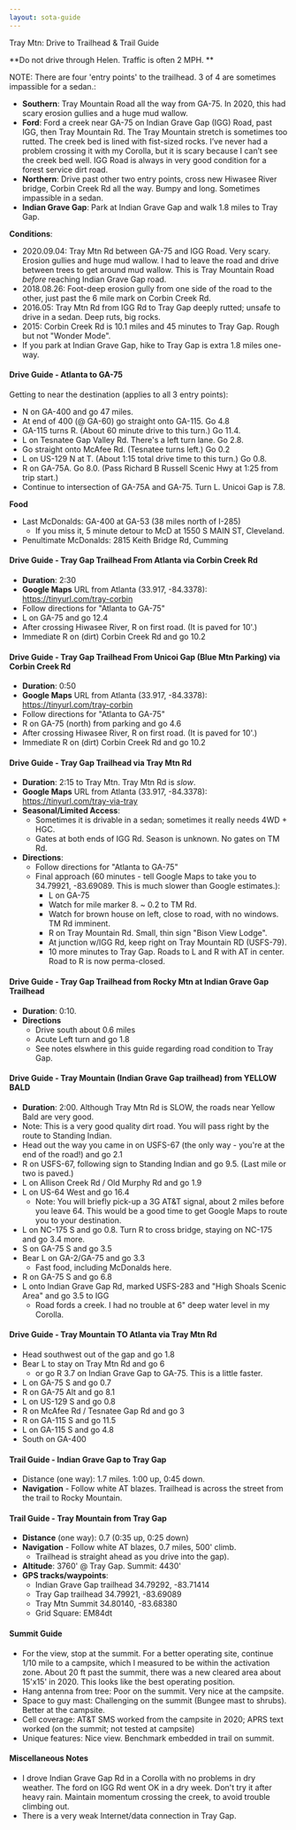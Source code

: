 ```yaml
---
layout: sota-guide
---
```

 Tray Mtn: Drive to Trailhead & Trail Guide

**Do not drive through Helen.  Traffic is often 2 MPH. **

NOTE: There are four 'entry points' to the trailhead. 3 of 4 are sometimes impassible for a sedan.:

- **Southern**: Tray Mountain Road all the way from GA-75. In 2020, this had scary erosion gullies and a huge mud wallow.  
- **Ford**: Ford a creek near GA-75 on Indian Grave Gap (IGG) Road, past IGG, then Tray Mountain Rd. The Tray Mountain stretch is sometimes too rutted. The creek bed is lined with fist-sized rocks. I’ve never had a problem crossing it with my Corolla, but it is scary because I can’t see the creek bed well. IGG Road is always in very good condition for a forest service dirt road.
- **Northern**: Drive past other two entry points, cross new Hiwasee River bridge, Corbin Creek Rd all the way. Bumpy and long. Sometimes impassible in a sedan.
- **Indian Grave Gap**: Park at Indian Grave Gap and walk 1.8 miles to Tray Gap.

**Conditions**:

* 2020.09.04: Tray Mtn Rd between GA-75 and IGG Road. Very scary. Erosion gullies and huge mud wallow. I had to leave the road and drive between trees to get around mud wallow. This is Tray Mountain Road *before* reaching Indian Grave Gap road.
* 2018.08.26: Foot-deep erosion gully from one side of the road to the other, just past the 6 mile mark on Corbin Creek Rd.
* 2016.05: Tray Mtn Rd from IGG Rd to Tray Gap deeply rutted; unsafe to drive in a sedan. Deep ruts, big rocks.
* 2015: Corbin Creek Rd is 10.1 miles and 45 minutes to Tray Gap.  Rough but not "Wonder Mode".
* If you park at Indian Grave Gap, hike to Tray Gap is extra 1.8 miles one-way.



#### Drive Guide - Atlanta to GA-75

Getting to near the destination (applies to all 3 entry points):

- N on GA-400 and go 47 miles.
- At end of 400 (@ GA-60) go straight onto GA-115. Go 4.8
- GA-115 turns R.  (About 60 minute drive to this turn.) Go 11.4.
- L on Tesnatee Gap Valley Rd. There's a left turn lane.  Go 2.8.
- Go straight onto McAfee Rd. (Tesnatee turns left.)  Go 0.2
- L on US-129 N at T. (About 1:15 total drive time to this turn.) Go 0.8.
- R on GA-75A. Go 8.0.  (Pass Richard B Russell Scenic Hwy at 1:25 from trip start.)
- Continue to intersection of GA-75A and GA-75. Turn L. Unicoi Gap is 7.8.

**Food**

- Last McDonalds: GA-400 at GA-53 (38 miles north of I-285)
  - If you miss it, 5 minute detour to McD at 1550 S MAIN ST, Cleveland.
- Penultimate McDonalds: 2815 Keith Bridge Rd, Cumming



#### Drive Guide - Tray Gap Trailhead From Atlanta via Corbin Creek Rd

- **Duration**: 2:30
- **Google Maps** URL from Atlanta (33.917, -84.3378): https://tinyurl.com/tray-corbin
- Follow directions for "Atlanta to GA-75"
- L on GA-75 and go 12.4
- After crossing Hiwasee River, R on first road. (It is paved for 10'.)
- Immediate R on (dirt) Corbin Creek Rd and go 10.2



#### Drive Guide - Tray Gap Trailhead From Unicoi Gap (Blue Mtn Parking) via Corbin Creek Rd

- **Duration**: 0:50
- **Google Maps** URL from Atlanta (33.917, -84.3378): https://tinyurl.com/tray-corbin
- Follow directions for "Atlanta to GA-75"
- R on GA-75 (north) from parking and go 4.6
- After crossing Hiwasee River, R on first road. (It is paved for 10'.)
- Immediate R on (dirt) Corbin Creek Rd and go 10.2



#### Drive Guide - Tray Gap Trailhead via Tray Mtn Rd

* **Duration**: 2:15 to Tray Mtn.  Tray Mtn Rd is *slow*.
* **Google Maps** URL from Atlanta (33.917, -84.3378): https://tinyurl.com/tray-via-tray
* **Seasonal/Limited Access**:
    * Sometimes it is drivable in a sedan; sometimes it really needs 4WD + HGC.
    * Gates at both ends of IGG Rd.  Season is unknown. No gates on TM Rd. 
* **Directions**:
    * Follow directions for "Atlanta to GA-75"
    * Final approach (60 minutes - tell Google Maps to take you to 34.79921, -83.69089.  This is much slower than Google estimates.):
        * L on GA-75
        * Watch for mile marker 8.  ~ 0.2 to TM Rd.
        * Watch for brown house on left, close to road, with no windows. TM Rd imminent.
        * R on Tray Mountain Rd.  Small, thin sign "Bison View Lodge".
        * At junction w/IGG Rd, keep right on Tray Mountain RD (USFS-79).
        * 10 more minutes to Tray Gap. Roads to L and R with AT in center.  Road to R is now perma-closed.



#### Drive Guide - Tray Gap Trailhead from Rocky Mtn at Indian Grave Gap Trailhead

* **Duration**: 0:10.
* **Directions**
    * Drive south about 0.6 miles
    * Acute Left turn and go 1.8
    * See notes elswhere in this guide regarding road condition to Tray Gap.



#### Drive Guide - Tray Mountain (Indian Grave Gap trailhead) from YELLOW BALD

* **Duration**: 2:00.  Although Tray Mtn Rd is SLOW, the roads near Yellow Bald are very good. 
* Note: This is a very good quality dirt road. You will pass right by the route to Standing Indian.
* Head out the way you came in on USFS-67 (the only way - you're at the end of the road!) and go 2.1
* R on USFS-67, following sign to Standing Indian and go 9.5.  (Last mile or two is paved.)
* L on Allison Creek Rd / Old Murphy Rd and go 1.9
* L on US-64 West and go 16.4
    * Note: You will briefly pick-up a 3G AT&T signal, about 2 miles before you leave 64.  This would be a good time to get Google Maps to route you to your destination.
* L on NC-175 S and go 0.8.  Turn R to cross bridge, staying on NC-175 and go 3.4 more.
* S on GA-75 S and go 3.5
* Bear L on GA-2/GA-75 and go 3.3
    * Fast food, including McDonalds here.
* R on GA-75 S and go 6.8
* L onto Indian Grave Gap Rd, marked USFS-283 and "High Shoals Scenic Area" and go 3.5 to IGG
    * Road fords a creek.  I had no trouble at 6" deep water level in my Corolla.

####  Drive Guide - Tray Mountain TO Atlanta via Tray Mtn Rd

* Head southwest out of the gap and go 1.8
* Bear L to stay on Tray Mtn Rd and go 6
    * or go R 3.7 on Indian Grave Gap to GA-75.  This is a little faster.
* L on GA-75 S and go 0.7
* R on GA-75 Alt and go 8.1
* L on US-129 S and go 0.8
* R on McAfee Rd / Tesnatee Gap Rd and go 3
* R on GA-115 S and go 11.5
* L on GA-115 S and go 4.8
* South on GA-400

#### Trail Guide - Indian Grave Gap to Tray Gap

* Distance (one way): 1.7 miles. 1:00 up, 0:45 down.
* **Navigation** - Follow white AT blazes. Trailhead is across the street from the trail to Rocky Mountain.

#### Trail Guide - Tray Mountain from Tray Gap

* **Distance** (one way): 0.7 (0:35 up, 0:25 down)
* **Navigation** - Follow white AT blazes, 0.7 miles, 500' climb.
    * Trailhead is straight ahead as you drive into the gap).
* **Altitude**: 3760' @ Tray Gap. Summit: 4430' 
* **GPS tracks/waypoints**:
    * Indian Grave Gap trailhead 34.79292, -83.71414
    * Tray Gap trailhead 34.79921, -83.69089
    * Tray Mtn Summit 34.80140, -83.68380
    * Grid Square: EM84dt

#### Summit Guide

* For the view, stop at the summit.  For a better operating site, continue 1/10 mile to a campsite, which I measured to be within the activation zone. About 20 ft past the summit, there was a new cleared area about 15'x15' in 2020. This looks like the best operating position.
* Hang antenna from tree: Poor on the summit. Very nice at the campsite.
* Space to guy mast: Challenging on the summit (Bungee mast to shrubs). Better at the campsite.
* Cell coverage: AT&T SMS worked from the campsite in 2020; APRS text worked (on the summit; not tested at campsite)
* Unique features: Nice view.  Benchmark embedded in trail on summit.


#### Miscellaneous Notes

* I drove Indian Grave Gap Rd in a Corolla with no problems in dry weather.  The ford on IGG Rd went OK in a dry week.  Don't try it after heavy rain. Maintain momentum crossing the creek, to avoid trouble climbing out.
* There is a very weak Internet/data connection in Tray Gap.

